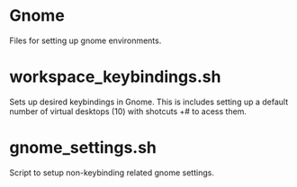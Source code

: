 # Gnome

Files for setting up gnome environments.

# workspace_keybindings.sh

Sets up desired keybindings in Gnome. This is includes setting up a default number of virtual desktops (10) with shotcuts <SUPER>+# to acess them.

# gnome_settings.sh

Script to setup non-keybinding related gnome settings.
